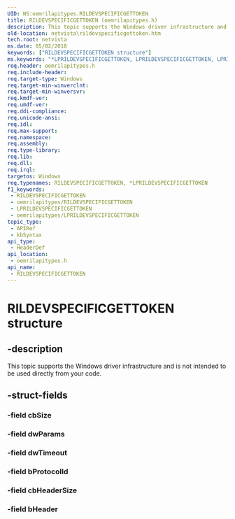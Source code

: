 ```yaml
---
UID: NS:oemrilapitypes.RILDEVSPECIFICGETTOKEN
title: RILDEVSPECIFICGETTOKEN (oemrilapitypes.h)
description: This topic supports the Windows driver infrastructure and is not intended to be used directly from your code.
old-location: netvista\rildevspecificgettoken.htm
tech.root: netvista
ms.date: 05/02/2018
keywords: ["RILDEVSPECIFICGETTOKEN structure"]
ms.keywords: "*LPRILDEVSPECIFICGETTOKEN, LPRILDEVSPECIFICGETTOKEN, LPRILDEVSPECIFICGETTOKEN structure pointer [Network Drivers Starting with Windows Vista], RILDEVSPECIFICGETTOKEN, RILDEVSPECIFICGETTOKEN structure [Network Drivers Starting with Windows Vista], netvista.rildevspecificgettoken, oemrilapitypes/LPRILDEVSPECIFICGETTOKEN, oemrilapitypes/RILDEVSPECIFICGETTOKEN"
req.header: oemrilapitypes.h
req.include-header: 
req.target-type: Windows
req.target-min-winverclnt: 
req.target-min-winversvr: 
req.kmdf-ver: 
req.umdf-ver: 
req.ddi-compliance: 
req.unicode-ansi: 
req.idl: 
req.max-support: 
req.namespace: 
req.assembly: 
req.type-library: 
req.lib: 
req.dll: 
req.irql: 
targetos: Windows
req.typenames: RILDEVSPECIFICGETTOKEN, *LPRILDEVSPECIFICGETTOKEN
f1_keywords:
 - RILDEVSPECIFICGETTOKEN
 - oemrilapitypes/RILDEVSPECIFICGETTOKEN
 - LPRILDEVSPECIFICGETTOKEN
 - oemrilapitypes/LPRILDEVSPECIFICGETTOKEN
topic_type:
 - APIRef
 - kbSyntax
api_type:
 - HeaderDef
api_location:
 - oemrilapitypes.h
api_name:
 - RILDEVSPECIFICGETTOKEN
---
```


# RILDEVSPECIFICGETTOKEN structure


## -description

This topic supports the Windows driver infrastructure and is not intended to be used directly from your code.

## -struct-fields

### -field cbSize

### -field dwParams

### -field dwTimeout

### -field bProtocolId

### -field cbHeaderSize

### -field bHeader

